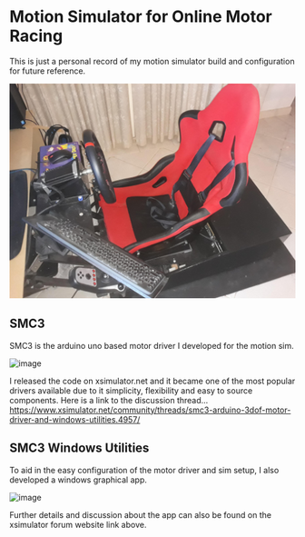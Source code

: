 # Motion Simulator for Online Motor Racing

This is just a personal record of my motion simulator build and configuration for future reference.

![SimSeat](https://github.com/CraigHoffmann/race-motion-simulator/blob/master/Images/sim2.jpg?raw=true)

## SMC3
SMC3 is the arduino uno based motor driver I developed for the motion sim.

![image](https://user-images.githubusercontent.com/27387872/120056720-42da9b80-c07d-11eb-8954-a2bf82b0f45e.png)

I released the code on xsimulator.net and it became one of the most popular drivers available due to it simplicity, flexibility and easy to source components.  Here is a link to the discussion thread... https://www.xsimulator.net/community/threads/smc3-arduino-3dof-motor-driver-and-windows-utilities.4957/

## SMC3 Windows Utilities
To aid in the easy configuration of the motor driver and sim setup, I also developed a windows graphical app.

![image](https://user-images.githubusercontent.com/27387872/120056817-c5fbf180-c07d-11eb-8c67-f6a8f7997dda.png)

Further details and discussion about the app can also be found on the xsimulator forum website link above.
